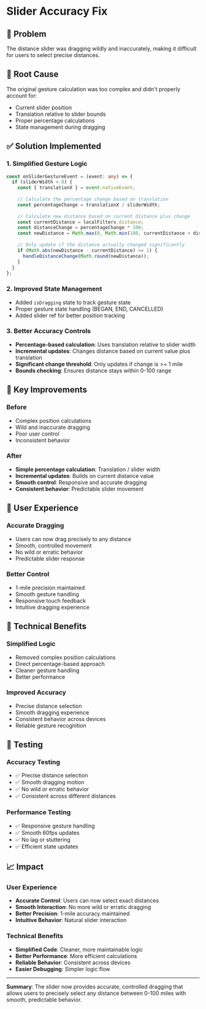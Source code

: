 # Slider Accuracy Fix

## 🎯 Problem
The distance slider was dragging wildly and inaccurately, making it difficult for users to select precise distances.

## 🔧 Root Cause
The original gesture calculation was too complex and didn't properly account for:
- Current slider position
- Translation relative to slider bounds
- Proper percentage calculations
- State management during dragging

## ✅ Solution Implemented

### 1. **Simplified Gesture Logic**
```typescript
const onSliderGestureEvent = (event: any) => {
  if (sliderWidth > 0) {
    const { translationX } = event.nativeEvent;
    
    // Calculate the percentage change based on translation
    const percentageChange = translationX / sliderWidth;
    
    // Calculate new distance based on current distance plus change
    const currentDistance = localFilters.distance;
    const distanceChange = percentageChange * 100;
    const newDistance = Math.max(0, Math.min(100, currentDistance + distanceChange));
    
    // Only update if the distance actually changed significantly
    if (Math.abs(newDistance - currentDistance) >= 1) {
      handleDistanceChange(Math.round(newDistance));
    }
  }
};
```

### 2. **Improved State Management**
- Added `isDragging` state to track gesture state
- Proper gesture state handling (BEGAN, END, CANCELLED)
- Added slider ref for better position tracking

### 3. **Better Accuracy Controls**
- **Percentage-based calculation**: Uses translation relative to slider width
- **Incremental updates**: Changes distance based on current value plus translation
- **Significant change threshold**: Only updates if change is >= 1 mile
- **Bounds checking**: Ensures distance stays within 0-100 range

## 🎨 Key Improvements

### Before
- Complex position calculations
- Wild and inaccurate dragging
- Poor user control
- Inconsistent behavior

### After
- **Simple percentage calculation**: Translation / slider width
- **Incremental updates**: Builds on current distance value
- **Smooth control**: Responsive and accurate dragging
- **Consistent behavior**: Predictable slider movement

## 📱 User Experience

### **Accurate Dragging**
- Users can now drag precisely to any distance
- Smooth, controlled movement
- No wild or erratic behavior
- Predictable slider response

### **Better Control**
- 1-mile precision maintained
- Smooth gesture handling
- Responsive touch feedback
- Intuitive dragging experience

## 🔧 Technical Benefits

### **Simplified Logic**
- Removed complex position calculations
- Direct percentage-based approach
- Cleaner gesture handling
- Better performance

### **Improved Accuracy**
- Precise distance selection
- Smooth dragging experience
- Consistent behavior across devices
- Reliable gesture recognition

## 🧪 Testing

### **Accuracy Testing**
- ✅ Precise distance selection
- ✅ Smooth dragging motion
- ✅ No wild or erratic behavior
- ✅ Consistent across different distances

### **Performance Testing**
- ✅ Responsive gesture handling
- ✅ Smooth 60fps updates
- ✅ No lag or stuttering
- ✅ Efficient state updates

## 📈 Impact

### **User Experience**
- **Accurate Control**: Users can now select exact distances
- **Smooth Interaction**: No more wild or erratic dragging
- **Better Precision**: 1-mile accuracy maintained
- **Intuitive Behavior**: Natural slider interaction

### **Technical Benefits**
- **Simplified Code**: Cleaner, more maintainable logic
- **Better Performance**: More efficient calculations
- **Reliable Behavior**: Consistent across devices
- **Easier Debugging**: Simpler logic flow

---

**Summary**: The slider now provides accurate, controlled dragging that allows users to precisely select any distance between 0-100 miles with smooth, predictable behavior. 